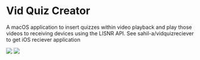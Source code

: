 # Vid Quiz Creator

A macOS application to insert quizzes within video playback and play those videos to receiving devices using the LISNR API. See sahil-a/vidquizreciever to get iOS reciever application

<img src="https://s29.postimg.org/b1vcdg4qr/gallery.jpg">
<img src="https://s29.postimg.org/qyu4a5x4z/gallery-1.jpg">


